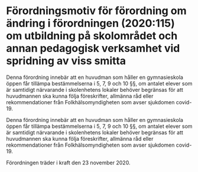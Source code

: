 # Förordningsmotiv för förordning om ändring i förordningen (2020:115) om utbildning på skolområdet och annan pedagogisk verksamhet vid spridning av viss smitta

Denna förordning innebär att en huvudman som håller en gymnasieskola öppen får tillämpa bestämmelserna i 5, 7, 9 och 10 §§, om antalet elever som är samtidigt närvarande i skolenhetens lokaler behöver begränsas för att huvudmannen ska kunna följa föreskrifter, allmänna råd eller rekommendationer från Folkhälsomyndigheten som avser sjukdomen covid-19.

Denna förordning innebär att en huvudman som håller en gymnasieskola öppen får tillämpa bestämmelserna i 5, 7, 9 och 10 §§, om antalet elever som är samtidigt närvarande i skolenhetens lokaler behöver begränsas för att huvudmannen ska kunna följa föreskrifter, allmänna råd eller rekommendationer från Folkhälsomyndigheten som avser sjukdomen covid-19.

Förordningen träder i kraft den 23 november 2020.
